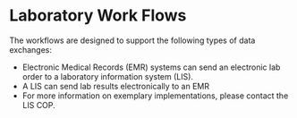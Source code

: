 # Laboratory Work Flows

The workflows are designed to support the following types of data exchanges:

* Electronic Medical Records \(EMR\) systems can send an electronic lab order to a laboratory information system \(LIS\).
* A LIS can send lab results electronically to an EMR 
* For more information on exemplary implementations, please contact the LIS COP.



